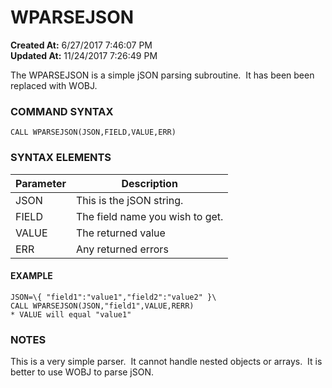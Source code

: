 # WPARSEJSON

**Created At:** 6/27/2017 7:46:07 PM  
**Updated At:** 11/24/2017 7:26:49 PM  


The WPARSEJSON is a simple jSON parsing subroutine.  It has been been replaced with WOBJ.

### COMMAND SYNTAX

```
CALL WPARSEJSON(JSON,FIELD,VALUE,ERR)
```

### SYNTAX ELEMENTS


| Parameter | Description |
| --- | --- |
| JSON | This is the jSON string. |
| FIELD | The field name you wish to get. |
| VALUE | The returned value |
| ERR | Any returned errors |


#### EXAMPLE

```
JSON=\{ "field1":"value1","field2":"value2" }\
CALL WPARSEJSON(JSON,"field1",VALUE,RERR)
* VALUE will equal "value1"
```

### NOTES

This is a very simple parser.  It cannot handle nested objects or arrays.  It is better to use WOBJ to parse jSON.
